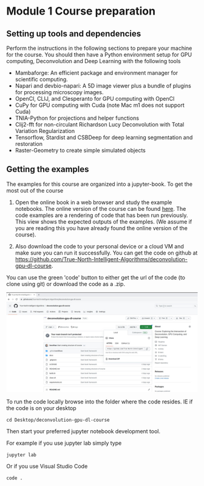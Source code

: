 
# Module 1 Course preparation

## Setting up tools and dependencies

Perform the instructions in the following sections to prepare your machine for the course.  You should then have a Python environment setup for GPU computing, Deconvolution and Deep Learning with the following tools

* Mambaforge: An efficient package and environment manager for scientific computing. 
* Napari and devbio-napari: A 5D image viewer plus a bundle of plugins for processing microscopy images. 
* OpenCl, CLIJ, and Clesperanto for GPU computing with OpenCl
* CuPy for GPU computing with Cuda (note Mac m1 does not support Cuda)
* TNIA-Python for projections and helper functions
* Clij2-fft for non-circulant Richardson Lucy Deconvolution with Total Variation Regularization
* Tensorflow, Stardist and CSBDeep for deep learning segmentation and restoration 
* Raster-Geometry to create simple simulated objects

## Getting the examples

The examples for this course are organized into a jupyter-book.  To get the most out of the course

1.  Open the online book in a web browser and study the example notebooks.  The online version of the course can be found [here](https://true-north-intelligent-algorithms.github.io/deconvolution-gpu-dl-course/intro.html).  The code examples are a rendering of code that has been run previously.  This view shows the expected outputs of the examples.  (We assume if you are reading this you have already found the online version of the course).

2.  Also download the code to your personal device or a cloud VM and make sure you can run it successfully.  You can get the code on github at https://github.com/True-North-Intelligent-Algorithms/deconvolution-gpu-dl-course.

You can use the green 'code' button to either get the url of the code (to clone using git) or download the code as a .zip. 

![github](fromgithub.jpg)

To run the code locally browse into the folder where the code resides.  IE if the code is on your desktop

```
cd Desktop/deconvolution-gpu-dl-course
```

Then start your preferred jupyter notebook development tool.

For example if you use jupyter lab simply type

```
jupyter lab
```

Or if you use Visual Studio Code

```
code .
```
